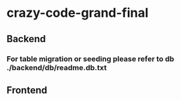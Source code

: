 # crazy-code-grand-final

## Backend

### For table migration or seeding please refer to db ./backend/db/readme.db.txt

## Frontend